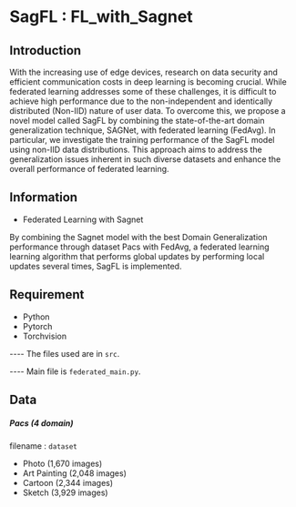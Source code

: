 # SagFL : FL_with_Sagnet

## Introduction
With the increasing use of edge devices, research on data security and efficient communication costs in deep learning is becoming crucial. While federated learning addresses some of these challenges, it is difficult to achieve high performance due to the non-independent and identically distributed (Non-IID) nature of user data. To overcome this, we propose a novel model called SagFL by combining the state-of-the-art domain generalization technique, SAGNet, with federated learning (FedAvg). In particular, we investigate the training performance of the SagFL model using non-IID data distributions. This approach aims to address the generalization issues inherent in such diverse datasets and enhance the overall performance of federated learning.


## Information
* Federated Learning with Sagnet

By combining the Sagnet model with the best Domain Generalization performance through dataset Pacs with FedAvg, a federated learning learning algorithm that performs global updates by performing local updates several times, SagFL is implemented.


## Requirement
* Python
* Pytorch
* Torchvision

---- The files used are in ```src```. 

---- Main file is  ```federated_main.py```.


## Data
##### Pacs (4 domain)
filename : ```dataset```
- Photo (1,670 images)
- Art Painting (2,048 images)
- Cartoon (2,344 images)
- Sketch (3,929 images)

